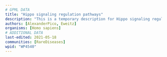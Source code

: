 ```yaml
---
# GPML DATA
title: "Hippo signaling regulation pathways"
description: "This is a temporary description for Hippo signaling regulation pathways"
authors: [AlexanderPico, Eweitz]
organisms: [Homo sapiens]
# ADDITIONAL DATA
last-edited: 2021-05-18
communities: [RareDiseases]
wpid: "WP4540"
---
```

